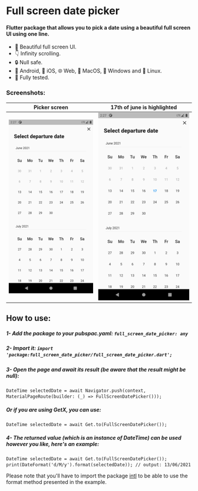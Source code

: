 # Full screen date picker

#### Flutter package that allows you to pick a date using a beautiful full screen UI using one line.

- 🎨 Beautiful full screen UI.
- 👇 Infinity scrolling.
- 🔒 Null safe.
- 🤖 Android, 🍎 iOS, 🌐 Web, 🍏 MacOS, 🚪 Windows and 🐧 Linux.
- 💪 Fully tested.

### Screenshots:

| Picker screen   | 17th of june is highlighted |
| --- | --- |
|![](https://github.com/omzer/full_screen_date_picker/blob/main/imgs/not_highlighted.png?raw=true)  | ![](https://github.com/omzer/full_screen_date_picker/blob/main/imgs/highlighted.png?raw=true)  | 

## How to use:

##### 1- Add the package to your pubspac.yaml: ``full_screen_date_picker: any``

##### 2- Import it: ``import 'package:full_screen_date_picker/full_screen_date_picker.dart';``

##### 3- Open the page and await its result (be aware that the result might be null):

```
DateTime selectedDate = await Navigator.push(context, MaterialPageRoute(builder: (_) => FullScreenDatePicker()));
```

##### Or if you are using **GetX**, you can use:

```
DateTime selectedDate = await Get.to(FullScreenDatePicker());
```

##### 4- The returned value (which is an instance of DateTime) can be used however you like, here's an example:

```
DateTime selectedDate = await Get.to(FullScreenDatePicker());
print(DateFormat('d/M/y').format(selectedDate)); // output: 13/06/2021
```

Please note that you'll have to import the package [intl](https://pub.dev/packages/intl)
to be able to use the format method presented in the example.